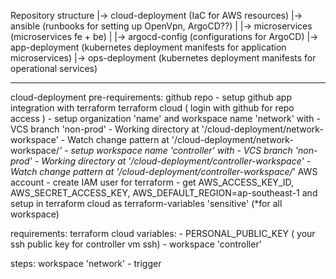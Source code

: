 Repository structure
|-> cloud-deployment (IaC for AWS resources)
|-> ansible (runbooks for setting up OpenVpn, ArgoCD??)
|
|-> microservices (microservices fe + be)
|
|-> argocd-config (configurations for ArgoCD)
|-> app-deployment (kubernetes deployment manifests for application microservices)
|-> ops-deployment (kubernetes deployment manifests for operational services)

---

cloud-deployment
pre-requirements:
    github repo
        -   setup github app integration with terraform
    terraform cloud ( login with github for repo access )
        -   setup organization 'name' and workspace name 'network' with
            -   VCS branch 'non-prod'
            -   Working directory at '/cloud-deployment/network-workspace'
            -   Watch change pattern at '/cloud-deployment/network-workspace/*'
        -   setup workspace name 'controller' with
            -   VCS branch 'non-prod'
            -   Working directory at '/cloud-deployment/controller-workspace'
            -   Watch change pattern at '/cloud-deployment/controller-workspace/*'
    AWS account
        -   create IAM user for terraform
            -   get AWS_ACCESS_KEY_ID, AWS_SECRET_ACCESS_KEY, AWS_DEFAULT_REGION=ap-southeast-1 and setup in terraform cloud as terraform-variables 'sensitive' (*for all workspace)

requirements:
    terraform cloud variables:
        -   PERSONAL_PUBLIC_KEY ( your ssh public key for controller vm ssh) - workspace 'controller'

steps:
    workspace 'network'
        -   trigger